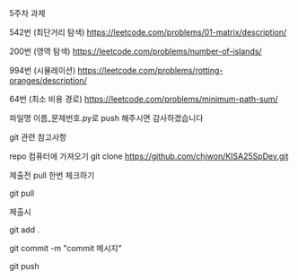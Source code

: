 5주차 과제

542번 (최단거리 탐색)
https://leetcode.com/problems/01-matrix/description/

200번 (영역 탐색)
https://leetcode.com/problems/number-of-islands/

994번 (시뮬레이션)
https://leetcode.com/problems/rotting-oranges/description/

64번 (최소 비용 경로)
https://leetcode.com/problems/minimum-path-sum/


파일명 이름_문제번호.py로 push 해주시면 감사하겠습니다

git 관련 참고사항


repo 컴퓨터에 가져오기
git clone https://github.com/chjwon/KISA25SpDev.git

제출전 pull 한번 체크하기

git pull

제출시

git add .

git commit -m "commit 메시지"

git push
